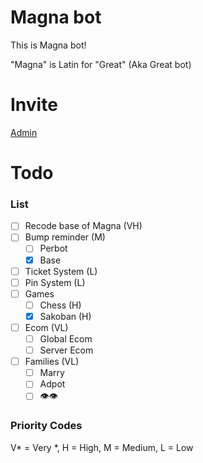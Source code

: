 # Magna bot

This is Magna bot!

"Magna" is Latin for "Great" (Aka Great bot)

# Invite

[Admin](https://discord.com/api/oauth2/authorize?client_id=793281470696652821&permissions=8&scope=bot%20applications.commands)

# Todo

### List

- [ ] Recode base of Magna (VH)
- [ ] Bump reminder (M)
  - [ ] Perbot
  - [x] Base
- [ ] Ticket System (L)
- [ ] Pin System (L)
- [ ] Games 
  - [ ] Chess (H)
  - [x] Sakoban (H)
- [ ] Ecom (VL)
  - [ ] Global Ecom
  - [ ] Server Ecom
- [ ] Families (VL)
  - [ ] Marry
  - [ ] Adpot
  - [ ] 👁️👁️
  
### Priority Codes

V* = Very *, H = High, M = Medium, L = Low
